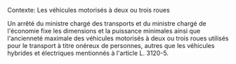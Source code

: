 Contexte: Les véhicules motorisés à deux ou trois roues

Un arrêté du ministre chargé des transports et du ministre chargé de l'économie fixe les dimensions et la puissance minimales ainsi que l'ancienneté maximale des véhicules motorisés à deux ou trois roues utilisés pour le transport à titre onéreux de personnes, autres que les véhicules hybrides et électriques mentionnés à l'article L. 3120-5.